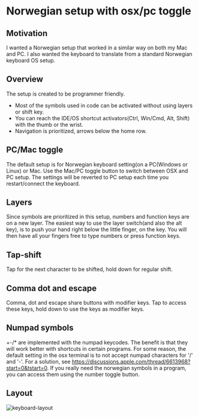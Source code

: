 # Norwegian setup with osx/pc toggle

## Motivation
I wanted a Norwegian setup that worked in a similar way on both my Mac and PC. I also wanted the keyboard to translate from a standard Norwegian keyboard OS setup.

## Overview
The setup is created to be programmer friendly.
- Most of the symbols used in code can be activated without using layers or shift key.
- You can reach the IDE/OS shortcut activators(Ctrl, Win/Cmd, Alt, Shift) with the thumb or the wrist.
- Navigation is prioritized, arrows below the home row.

## PC/Mac toggle
The default setup is for Norwegian keyboard setting(on a PC(Windows or Linux) or Mac. Use the Mac/PC toggle button to switch between OSX and PC setup. The settings will be reverted to PC setup each time you restart/connect the keyboard.

## Layers
Since symbols are prioritized in this setup, numbers and function keys are on a new layer. The easiest way to use the layer switch(and also the alt key), is to push your hand right below the little finger, on the key. You will then have all your fingers free to type numbers or press function keys.

## Tap-shift
Tap for the next character to be shifted, hold down for regular shift.

## Comma dot and escape
Comma, dot and escape share buttons with modifier keys. Tap to access these keys, hold down to use the keys as modifier keys.

## Numpad symbols
+-/* are implemented with the numpad keycodes. The benefit is that they will work better with shortcuts in certain programs. For some reason, the default setting in the osx terminal is to not accept numpad characters for '/' and '-'. For a solution, see https://discussions.apple.com/thread/6613968?start=0&tstart=0.
If you really need the norwegian symbols in a program, you can access them using the number toggle button. 

## Layout

![keyboard-layout](https://i.imgur.com/Qz3E9po.png)
